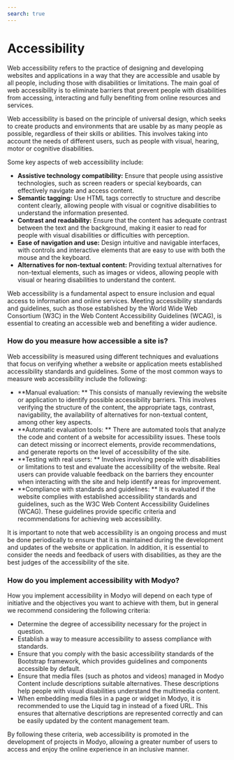 ```yaml
---
search: true
---
```


# Accessibility

Web accessibility refers to the practice of designing and developing websites and applications in a way that they are accessible and usable by all people, including those with disabilities or limitations. The main goal of web accessibility is to eliminate barriers that prevent people with disabilities from accessing, interacting and fully benefiting from online resources and services.

Web accessibility is based on the principle of universal design, which seeks to create products and environments that are usable by as many people as possible, regardless of their skills or abilities. This involves taking into account the needs of different users, such as people with visual, hearing, motor or cognitive disabilities.

Some key aspects of web accessibility include:

- **Assistive technology compatibility:** Ensure that people using assistive technologies, such as screen readers or special keyboards, can effectively navigate and access content.
- **Semantic tagging:** Use HTML tags correctly to structure and describe content clearly, allowing people with visual or cognitive disabilities to understand the information presented.
- **Contrast and readability:** Ensure that the content has adequate contrast between the text and the background, making it easier to read for people with visual disabilities or difficulties with perception.
- **Ease of navigation and use:** Design intuitive and navigable interfaces, with controls and interactive elements that are easy to use with both the mouse and the keyboard.
- **Alternatives for non-textual content:** Providing textual alternatives for non-textual elements, such as images or videos, allowing people with visual or hearing disabilities to understand the content.

Web accessibility is a fundamental aspect to ensure inclusion and equal access to information and online services. Meeting accessibility standards and guidelines, such as those established by the World Wide Web Consortium (W3C) in the Web Content Accessibility Guidelines (WCAG), is essential to creating an accessible web and benefiting a wider audience.

### How do you measure how accessible a site is?

Web accessibility is measured using different techniques and evaluations that focus on verifying whether a website or application meets established accessibility standards and guidelines. Some of the most common ways to measure web accessibility include the following:

- **Manual evaluation: ** This consists of manually reviewing the website or application to identify possible accessibility barriers. This involves verifying the structure of the content, the appropriate tags, contrast, navigability, the availability of alternatives for non-textual content, among other key aspects.
- **Automatic evaluation tools: ** There are automated tools that analyze the code and content of a website for accessibility issues. These tools can detect missing or incorrect elements, provide recommendations, and generate reports on the level of accessibility of the site.
- **Testing with real users: ** Involves involving people with disabilities or limitations to test and evaluate the accessibility of the website. Real users can provide valuable feedback on the barriers they encounter when interacting with the site and help identify areas for improvement.
- **Compliance with standards and guidelines: ** It is evaluated if the website complies with established accessibility standards and guidelines, such as the W3C Web Content Accessibility Guidelines (WCAG). These guidelines provide specific criteria and recommendations for achieving web accessibility.

It is important to note that web accessibility is an ongoing process and must be done periodically to ensure that it is maintained during the development and updates of the website or application. In addition, it is essential to consider the needs and feedback of users with disabilities, as they are the best judges of the accessibility of the site.

### How do you implement accessibility with Modyo?

How you implement accessibility in Modyo will depend on each type of initiative and the objectives you want to achieve with them, but in general we recommend considering the following criteria:

- Determine the degree of accessibility necessary for the project in question.
- Establish a way to measure accessibility to assess compliance with standards.
- Ensure that you comply with the basic accessibility standards of the Bootstrap framework, which provides guidelines and
  components accessible by default.
- Ensure that media files (such as photos and videos) managed in Modyo Content include descriptions
  suitable alternatives. These descriptions help people with visual disabilities understand the
  multimedia content.
- When embedding media files in a page or widget in Modyo, it is recommended to use the Liquid tag in
  instead of a fixed URL. This ensures that alternative descriptions are represented correctly and can be
  easily updated by the content management team.

By following these criteria, web accessibility is promoted in the development of projects in Modyo, allowing a greater number of users to access and enjoy the online experience in an inclusive manner.